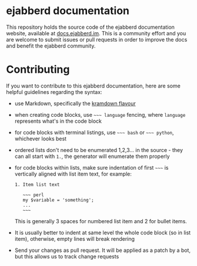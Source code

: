 # ejabberd documentation

This repository holds the source code of the ejabberd documentation website, available at [docs.ejabberd.im](https://docs.ejabberd.im). This is a community effort and you are welcome to submit issues or pull requests in order to improve the docs and benefit the ejabberd community.

# Contributing

If you want to contribute to this ejabberd documentation, here are some helpful guidelines regarding the syntax:

- use Markdown, specifically the [kramdown flavour](https://kramdown.gettalong.org/syntax.html)

- when creating code blocks, use `~~~ language` fencing, where `language` represents what's in the code block

- for code blocks with terminal listings, use `~~~ bash` or `~~~ python`, whichever looks best

- ordered lists don't need to be enumerated 1,2,3... in the source - they can all start with `1.`, the generator will enumerate them properly

- for code blocks within lists, make sure indentation of first `~~~` is vertically aligned with list item text, for example:
    ```
    1. Item list text
    
       ~~~ perl
       my $variable = 'something';
       ...
       ~~~
    ```
    This is generally 3 spaces for numbered list item and 2 for bullet items.

- It is usually better to indent at same level the whole code block (so in list item), otherwise, empty lines will break rendering

- Send your changes as pull request. It will be applied as a patch by a bot, but this allows us to track change requests
